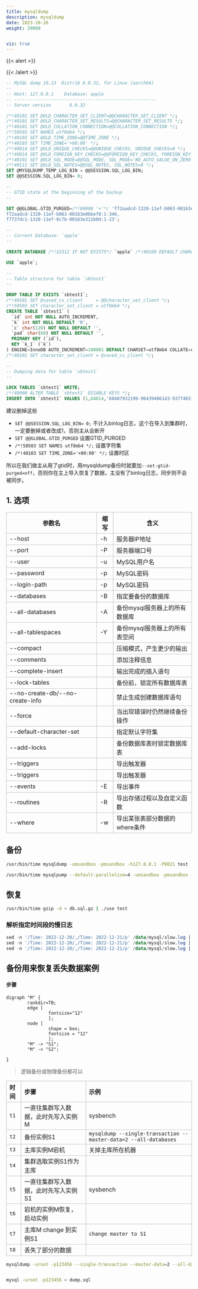 ```yaml
---
title: mysqldump
description: mysqldump
date: 2023-10-26
weight: 20000


viz: true
---
```

<style>
th, td {
  border: 1px solid rgb(190, 190, 190);
}
</style>
{{< alert >}}


{{< /alert >}}


```sql
-- MySQL dump 10.13  Distrib 8.0.32, for Linux (aarch64)
--
-- Host: 127.0.0.1    Database: apple
-- ------------------------------------------------------
-- Server version       8.0.32

/*!40101 SET @OLD_CHARACTER_SET_CLIENT=@@CHARACTER_SET_CLIENT */;
/*!40101 SET @OLD_CHARACTER_SET_RESULTS=@@CHARACTER_SET_RESULTS */;
/*!40101 SET @OLD_COLLATION_CONNECTION=@@COLLATION_CONNECTION */;
/*!50503 SET NAMES utf8mb4 */;
/*!40103 SET @OLD_TIME_ZONE=@@TIME_ZONE */;
/*!40103 SET TIME_ZONE='+00:00' */;
/*!40014 SET @OLD_UNIQUE_CHECKS=@@UNIQUE_CHECKS, UNIQUE_CHECKS=0 */;
/*!40014 SET @OLD_FOREIGN_KEY_CHECKS=@@FOREIGN_KEY_CHECKS, FOREIGN_KEY_CHECKS=0 */;
/*!40101 SET @OLD_SQL_MODE=@@SQL_MODE, SQL_MODE='NO_AUTO_VALUE_ON_ZERO' */;
/*!40111 SET @OLD_SQL_NOTES=@@SQL_NOTES, SQL_NOTES=0 */;
SET @MYSQLDUMP_TEMP_LOG_BIN = @@SESSION.SQL_LOG_BIN;
SET @@SESSION.SQL_LOG_BIN= 0;

--
-- GTID state at the beginning of the backup
--

SET @@GLOBAL.GTID_PURGED=/*!80000 '+'*/ 'f72aadcd-1320-11ef-b063-00163e0bbef4:1-348,
f72aadcd-1320-11ef-b063-00163e0bbef8:1-346,
f7737dc1-1320-11ef-8c7b-00163e311b0d:1-23';

--
-- Current Database: `apple`
--

CREATE DATABASE /*!32312 IF NOT EXISTS*/ `apple` /*!40100 DEFAULT CHARACTER SET utf8mb4 COLLATE utf8mb4_0900_ai_ci */ /*!80016 DEFAULT ENCRYPTION='N' */;

USE `apple`;

--
-- Table structure for table `sbtest1`
--

DROP TABLE IF EXISTS `sbtest1`;
/*!40101 SET @saved_cs_client     = @@character_set_client */;
/*!50503 SET character_set_client = utf8mb4 */;
CREATE TABLE `sbtest1` (
  `id` int NOT NULL AUTO_INCREMENT,
  `k` int NOT NULL DEFAULT '0',
  `c` char(120) NOT NULL DEFAULT '',
  `pad` char(60) NOT NULL DEFAULT '',
  PRIMARY KEY (`id`),
  KEY `k_1` (`k`)
) ENGINE=InnoDB AUTO_INCREMENT=100001 DEFAULT CHARSET=utf8mb4 COLLATE=utf8mb4_0900_ai_ci;
/*!40101 SET character_set_client = @saved_cs_client */;

--
-- Dumping data for table `sbtest1`
--

LOCK TABLES `sbtest1` WRITE;
/*!40000 ALTER TABLE `sbtest1` DISABLE KEYS */;
INSERT INTO `sbtest1` VALUES (1,64614,'68487932199-96439406143-93774651418-41631865787-96406072701-20604855487-25459966574-28203206787-41238978918-19503783441','22195207048-70116052123-74140395089-76317954521-98694025897');

```

建议删掉这些
- `SET @@SESSION.SQL_LOG_BIN= 0;` 不计入binlog日志，这个在导入到集群时，一定要删掉或者改成1，否则主从会断开
- `SET @@GLOBAL.GTID_PURGED` 设置GTID_PURGED
- `/*!50503 SET NAMES utf8mb4 */;` 设置字符集
- `/*!40103 SET TIME_ZONE='+00:00' */;` 设置时区

所以在我们做主从用了gtid时，用mysqldump备份时就要加`--set-gtid-purged=off`，否则你在主上导入恢复了数据，主没有了binlog日志，同步则不会被同步。







## 1. 选项

| 参数名                          | 缩写 | 含义                          |
|---------------------------------|------|-----------------------------|
| --host                          | -h   | 服务器IP地址                  |
| --port                          | -P   | 服务器端口号                  |
| --user                          | -u   | MySQL用户名                   |
| --password                      | -p   | MySQL密码                     |
| --login-path                    | -p   | MySQL密码                     |
| --databases                     | -B   | 指定要备份的数据库            |
| --all-databases                 | -A   | 备份mysql服务器上的所有数据库 |
| --all-tablespaces               | -Y   | 备份mysql服务器上的所有表空间 |
| --compact                       |      | 压缩模式，产生更少的输出       |
| --comments                      |      | 添加注释信息                  |
| --complete-insert               |      | 输出完成的插入语句            |
| --lock-tables                   |      | 备份前，锁定所有数据库表       |
| --no-create-db/--no-create-info |      | 禁止生成创建数据库语句        |
| --force                         |      | 当出现错误时仍然继续备份操作  |
| --default-character-set         |      | 指定默认字符集                |
| --add-locks                     |      | 备份数据库表时锁定数据库表    |
| --triggers                      |      | 导出触发器                    |
| --triggers                      |      | 导出触发器                    |
| --events                        | -E   | 导出事件                      |
| --routines                      | -R   | 导出存储过程以及自定义函数    |
| --where                         | -w   | 导出某张表部分数据的where条件 |



## 备份

```bash
/usr/bin/time mysqldump -umsandbox -pmsandbox -h127.0.0.1 -P8021 test | gzip > db.sql.gz

/usr/bin/time mysqlpump --default-parallelism=4 -umsandbox -pmsandbox -h127.0.0.1  -P8021 test | gzip > db2.sql.gz
```





## 恢复

```bash
/usr/bin/time gzip -d < db.sql.gz | ./use test
```












### 解析指定时间段的慢日志
```sql
sed -n '/Time: 2022-12-20/,/Time: 2022-12-21/p' /data/mysql/slow.log | mysqldumpslow -s at -n 10 - | more
sed -n '/Time: 2022-12-20/,/Time: 2022-12-21/p' /data/mysql/slow.log | mysqldumpslow -s at -n 10 - | more
sed -n '/Time: 2022-12-20/,/Time: 2022-12-21/p' /data/mysql/slow.log | mysqldumpslow -s at -n 10 - | more
```


## 备份用来恢复丢失数据案例


#### 步骤

```viz-dot
digraph "M" {
        rankdir=TB;
        edge [
                fontsize="12"
                ];
        node [
                shape = box;
                fontsize = "12"
                ];
        "M" -> "S1";
        "M" -> "S2";

}
```

> 逻辑备份或物理备份都可以


| 时间 | 步骤                                | 示例                                                             |
|:-----|:----------------------------------|:-----------------------------------------------------------------|
| `t1` | 一直往集群写入数据，此时先写入实例M  | sysbench                                                         |
| `t2` | 备份实例S1                          | `mysqldump --single-transaction --master-data=2 --all-databases` |
| `t3` | 主库实例M宕机                       | 关掉主库所在机器                                                 |
| `t4` | 集群选取实例S1作为主库              |                                                                  |
| `t5` | 一直往集群写入数据，此时先写入实例S1 | sysbench                                                         |
| `t6` | 宕机的实例M恢复，启动实例            |                                                                  |
| `t7` | 主库M change 到实例S1               | `change master to S1`                                            |
| `t8` | 丢失了部分的数据                    |                                                                  |







```bash
mysqldump -uroot -p123456 --single-transaction --master-data=2 --all-databases > dump.sql


mysql -uroot -p123456 < dump.sql
```































